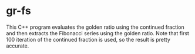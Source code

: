 # gr-fs
This C++ program evaluates the golden ratio using the continued fraction and then extracts the Fibonacci series using the golden ratio.
Note that first 100 iteration of the continued fraction is used, so the result is pretty accurate.
